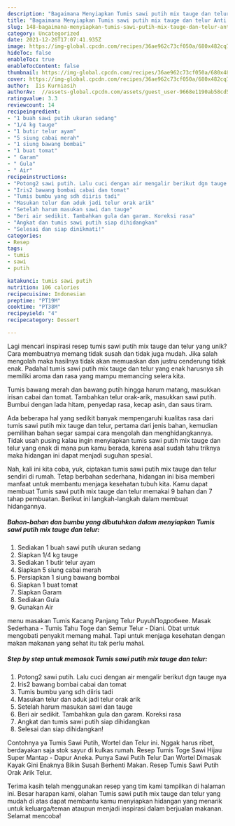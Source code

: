 ```yaml
---
description: "Bagaimana Menyiapkan Tumis sawi putih mix tauge dan telur Anti Gagal"
title: "Bagaimana Menyiapkan Tumis sawi putih mix tauge dan telur Anti Gagal"
slug: 148-bagaimana-menyiapkan-tumis-sawi-putih-mix-tauge-dan-telur-anti-gagal
category: Uncategorized
date: 2021-12-26T17:07:41.935Z
image: https://img-global.cpcdn.com/recipes/36ae962c73cf050a/680x482cq70/tumis-sawi-putih-mix-tauge-dan-telur-foto-resep-utama.jpg
hideToc: false
enableToc: true
enableTocContent: false
thumbnail: https://img-global.cpcdn.com/recipes/36ae962c73cf050a/680x482cq70/tumis-sawi-putih-mix-tauge-dan-telur-foto-resep-utama.jpg
cover: https://img-global.cpcdn.com/recipes/36ae962c73cf050a/680x482cq70/tumis-sawi-putih-mix-tauge-dan-telur-foto-resep-utama.jpg
author:  Iis Kurniasih
authorAv:  //assets-global.cpcdn.com/assets/guest_user-9668e1190ab58cd58d666d5934e79c79da2e02f4421a6ed9abc4b163da97d6e7.png
ratingvalue: 3.3
reviewcount: 14
recipeingredient:
- "1 buah sawi putih ukuran sedang"
- "1/4 kg tauge"
- "1 butir telur ayam"
- "5 siung cabai merah"
- "1 siung bawang bombai"
- "1 buat tomat"
- " Garam"
- " Gula"
- " Air"
recipeinstructions:
- "Potong2 sawi putih. Lalu cuci dengan air mengalir berikut dgn tauge nya"
- "Iris2 bawang bombai cabai dan tomat"
- "Tumis bumbu yang sdh diiris tadi"
- "Masukan telur dan aduk jadi telur orak arik"
- "Setelah harum masukan sawi dan tauge"
- "Beri air sedikit. Tambahkan gula dan garam. Koreksi rasa"
- "Angkat dan tumis sawi putih siap dihidangkan"
- "Selesai dan siap dinikmati!"
categories:
- Resep
tags:
- tumis
- sawi
- putih

katakunci: tumis sawi putih 
nutrition: 106 calories
recipecuisine: Indonesian
preptime: "PT19M"
cooktime: "PT38M"
recipeyield: "4"
recipecategory: Dessert

---
```



Lagi mencari inspirasi resep tumis sawi putih mix tauge dan telur yang unik? Cara membuatnya memang tidak susah dan tidak juga mudah. Jika salah mengolah maka hasilnya tidak akan memuaskan dan justru cenderung tidak enak. Padahal tumis sawi putih mix tauge dan telur yang enak harusnya sih memiliki aroma dan rasa yang mampu memancing selera kita.


Tumis bawang merah dan bawang putih hingga harum matang, masukkan irisan cabai dan tomat. Tambahkan telur orak-arik, masukkan sawi putih. Bumbui dengan lada hitam, penyedap rasa, kecap asin, dan saus tiram.

Ada beberapa hal yang sedikit banyak mempengaruhi kualitas rasa dari tumis sawi putih mix tauge dan telur, pertama dari jenis bahan, kemudian pemilihan bahan segar sampai cara mengolah dan menghidangkannya. Tidak usah pusing kalau ingin menyiapkan tumis sawi putih mix tauge dan telur yang enak di mana pun kamu berada, karena asal sudah tahu triknya maka hidangan ini dapat menjadi suguhan spesial.


Nah, kali ini kita coba, yuk, ciptakan tumis sawi putih mix tauge dan telur sendiri di rumah. Tetap berbahan sederhana, hidangan ini bisa memberi manfaat untuk membantu menjaga kesehatan tubuh kita. Kamu dapat membuat Tumis sawi putih mix tauge dan telur memakai 9 bahan dan 7 tahap pembuatan. Berikut ini langkah-langkah dalam membuat hidangannya.

<!--inarticleads1-->

##### Bahan-bahan dan bumbu yang dibutuhkan dalam menyiapkan Tumis sawi putih mix tauge dan telur:

1. Sediakan 1 buah sawi putih ukuran sedang
1. Siapkan 1/4 kg tauge
1. Sediakan 1 butir telur ayam
1. Siapkan 5 siung cabai merah
1. Persiapkan 1 siung bawang bombai
1. Siapkan 1 buat tomat
1. Siapkan  Garam
1. Sediakan  Gula
1. Gunakan  Air


menu masakan Tumis Kacang Panjang Telur PuyuhПодробнее. Masak Sederhana - Tumis Tahu Toge dan Semur Telur - Diani. Obat untuk mengobati penyakit memang mahal. Tapi untuk menjaga kesehatan dengan makan makanan yang sehat itu tak perlu mahal. 

<!--inarticleads2-->

##### Step by step untuk memasak Tumis sawi putih mix tauge dan telur:

1. Potong2 sawi putih. Lalu cuci dengan air mengalir berikut dgn tauge nya
1. Iris2 bawang bombai cabai dan tomat
1. Tumis bumbu yang sdh diiris tadi
1. Masukan telur dan aduk jadi telur orak arik
1. Setelah harum masukan sawi dan tauge
1. Beri air sedikit. Tambahkan gula dan garam. Koreksi rasa
1. Angkat dan tumis sawi putih siap dihidangkan
1. Selesai dan siap dihidangkan!

Contohnya ya Tumis Sawi Putih, Wortel dan Telur ini. Nggak harus ribet, berdayakan saja stok sayur di kulkas rumah. Resep Tumis Toge Sawi Hijau Super Mantap - Dapur Aneka. Punya Sawi Putih Telur Dan Wortel Dimasak Kayak Gini Enaknya Bikin Susah Berhenti Makan. Resep Tumis Sawi Putih Orak Arik Telur. 

Terima kasih telah menggunakan resep yang tim kami tampilkan di halaman ini. Besar harapan kami, olahan Tumis sawi putih mix tauge dan telur yang mudah di atas dapat membantu kamu menyiapkan hidangan yang menarik untuk keluarga/teman ataupun menjadi inspirasi dalam berjualan makanan. Selamat mencoba!

